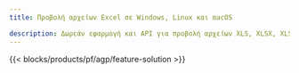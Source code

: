 ```yaml
---
title: Προβολή αρχείων Excel σε Windows, Linux και macOS 

description: Δωρεάν εφαρμογή και API για προβολή αρχείων XLS, XLSX, XLSB, XLT, XLTX, XLTM, XLSM και ODS
---
```

{{< blocks/products/pf/agp/feature-solution >}} 

